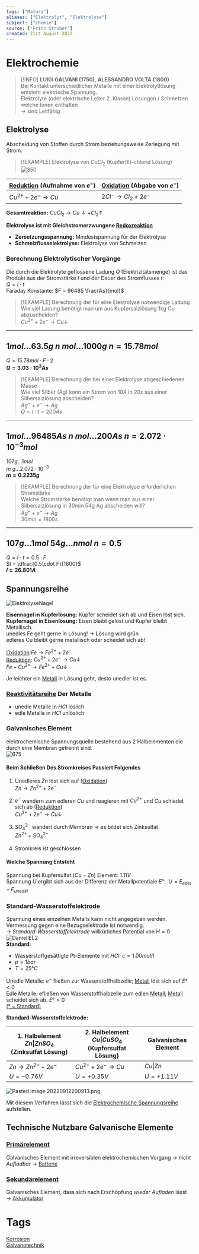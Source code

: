 ```yaml
---
tags: ["Matura"]
aliases: ["Elektrolyt", "Elektrolyse"]
subject: ["chemie"]
source: ["Fritz Struber"]
created: 21st August 2022
---
```


# Elektrochemie

> [!INFO] **LUIGI GALVANI (1750)**, **ALESSANDRO VOLTA (1800)**  
>Bei Kontakt unterschiedlicher Metalle mit einer Elektrolytlösung entsteht elektrische Spannung.  
>Elektrolyte (oder elektrische Leiter 2. Klasse) Lösungen / Schmelzen welche Ionen enthalten  
>$\rightarrow$ sind Leitfähig

## Elektrolyse

Abscheidung von Stoffen durch Strom beziehungsweise Zerlegung mit Strom.

>[!EXAMPLE] Elektrolyse von $CuCl_{2}$ (Kupfer(II)-chlorid Lösung)  
>![350](assets/Cucl.png)

| [Reduktion](Oxidation%20und%20Reduktion.md) (Aufnahme von $e^{-}$) | [Oxidation](Oxidation%20und%20Reduktion.md) (Abgabe von $e^{-}$) |
| ---------------------------------------------------------------------------- | -------------------------------------------------------------------------- |
| $Cu^{2+}+2e^{-}\longrightarrow Cu$                                           | $2Cl^{-}\longrightarrow Cl_{2}+2e^{-}$                                                                           |

**Gesamtreaktion:** $CuCl_{2}\longrightarrow Cu\downarrow+Cl_{2}\uparrow$

**Elektrolyse ist mit Gleichstromerzwungene [Redoxreaktion](Oxidation%20und%20Reduktion.md)**
- **Zersetzungsspannung:** Mindestspannung für der Elektrolyse
- **Schmelzflusselektrolyse:** Elektrolyse von Schmelzen

### Berechnung Elektrolytischer Vorgänge

Die durch die Elektrolyte geflossene Ladung $Q$ (Elektrizitätsmenge) ist das Produkt aus der Stromstärke $I$ und der Dauer des Stromflusses $t$:  
$Q=I\cdot t$  
Faraday Konstante: $F = 96485 \frac{As}{mol}$

> [!EXAMPLE] Berechnung der für eine Elektrolyse notwendige Ladung  
Wie viel Ladung benötigt man um aus Kupfersalzlösung 1kg Cu abzuscheiden?  
$Cu^{2+} + 2e^{-}\longrightarrow Cu\downarrow$

---
$1mol\dots63.5g$
$n\ mol\dots1000g$
$n = 15.78mol$
---
$Q = 15.78mol\cdot F \cdot 2$  
**$Q = 3.03\cdot 10^{3}As$**

> [!EXAMPLE] Berechnung der bei einer Elektrolyse abgeschiedenen Masse  
Wie viel Silber (Ag) kann ein Strom von $10A$ in $20s$ aus einer Silbersalzlösung abscheiden?  
$Ag^{+} + e^{-} \longrightarrow Ag$  
$Q=I\cdot t = 200As$

---
$1mol\dots 96485As$
$n\ mol\dots 200As$
$n=2.072\cdot10^{-3}mol$
---
$107g\dots 1mol$  
$m\ g\dots 2.072\cdot10^{-3}$  
**$m = 0.2235g$**

> [!EXAMPLE] Berechnung der für eine Elektrolyse erforderlichen Stromstärke  
Welche Stromstärke benötigt man wenn man aus einer Silbersalzlösung in 30min 54g Ag abscheiden will?  
$Ag^{+}+e^{-}\longrightarrow Ag$  
$30min = 1800s$

---
$107g\dots 1mol$
$54g\dots n mol$
$n = 0.5$
---
$Q=I\cdot t = 0.5\cdot F$  
$I = \dfrac{0.5\cdot F}{1800}$  
**$I = 26.801A$**

## Spannungsreihe

![ElektrolyseNagel](assets/ElektrolyseNagel.png)

**Eisennagel in Kupferlösung:** Kupfer scheidet sich ab und Eisen löst sich.  
**Kupfernagel in Eisenlösung:** Eisen bleibt gelöst und Kupfer bleibt Metallisch.  
unedles Fe geht gerne in Lösung! → Lösung wird grün  
edleres Cu bleibt gerne metallisch oder scheidet sich ab!

[Oxidation](Oxidation%20und%20Reduktion.md):$Fe \longrightarrow Fe^{2+} + 2e^{-}$  
[Reduktion](Oxidation%20und%20Reduktion.md): $Cu^{2+} + 2e^{-} \longrightarrow Cu\downarrow$  
$Fe + Cu^{2+} \longrightarrow Fe^{2+} + Cu\downarrow$

Je leichter ein [Metall](Metallbindung.md) in Lösung geht, desto unedler ist es.

### [Reaktivitätsreihe](Elektrochemische%20Spannungsreihe.md) Der Metalle

- unedle Metalle in $HCl$ löslich
- edle Metalle in $HCl$ unlöslich

### Galvanisches Element

elektrochemische Spannungsquelle bestehend aus 2 Halbelementen die durch eine Membran getrennt sind.  
![675](assets/DaniellEL.png)  
[](Primärelement.md#Daniell-Element)

#### Beim Schließen Des Stromkreises Passiert Folgendes

1. Unedleres $Zn$ löst sich auf ([Oxidation](Oxidation%20und%20Reduktion.md))  
   $Zn\longrightarrow Zn^{2+}+2e^{-}$
   
2. $e^{-}$ wandern zum edleren $Cu$ und reagieren mit $Cu^{2+}$ und $Cu$ schiedet sich ab ([Reduktion](Oxidation%20und%20Reduktion.md))  
   $Cu^{2+}+2e^{-}\longrightarrow Cu\downarrow$
   
3. $SO_{4}^{2-}$ wandert durch Membran $\rightarrow$ es bildet sich Zinksulfat  
   $Zn^{2+} + SO_{4}^{2-}$
   
4. Stromkreis ist geschlossen

#### Welche Spannung Entsteht

Spannung bei Kupfersulfat ($Cu-Zn$) Element: $1.11V$  
Spannung $U$ ergibt sich aus der Differenz der Metallpotentiale $E°$:  $U = E_{edel} - E_{unedel}$

### Standard-Wasserstoffelektrode

Spannung eines einzelnen Metalls kann nicht angegeben werden.  
Vermessung gegen eine Bezugselektrode ist notwendig.  
$\rightarrow$ *Standard-Wasserstoffelektrode* willkürliches Potential von $H = 0$  
![DaniellEL2](assets/DaniellEL2.png)  
**Standard:** 
- Wasserstoffgesättigte Pt-Elemente mit $HCl$: $c = 1.00 mol/l$
- $p = 1 bar$ 
- $T = 25°C$

Unedle Metalle: $e^{-}$ fließen zur Wasserstoffhalbzelle; [Metall](Metallbindung.md) löst sich auf $E° < 0$  
Edle Metalle: efließen von Wasserstoffhalbzelle zum edlen [Metall](Metallbindung.md); [Metall](Metallbindung.md) scheidet sich ab. $E° > 0$  
[(° = Standard)](Elektrochemische%20Spannungsreihe.md)

**Standard-Wasserstoffelektrode:**

| 1. Halbelement $Zn\|ZnSO_{4}$ (Zinksulfat Lösung) | 2. Halbelement $Cu\|CuSO_{4}$ (Kupfersulfat Lösung) | **Galvanisches Element** |  
| --------------------------------------------------------------------------------------------- | ----------------------------------------------------------------------------------------------- | ------------------------ |  
| $Zn \longrightarrow Zn^{2+} + 2e^{-}$                                                         | $Cu^{2+} + 2e^{-} \longrightarrow Cu$                                                           | $Cu\|Zn$                 |  
| $U = -0.76V$                                                                                  | $U = +0.35V$                                                                                    | $U = +1.11V$             | 

![Pasted image 20220912200913.png](Pasted%20image%2020220912200913.png)

Mit diesem Verfahren lässt sich die [Elektrochemische Spannungsreihe](Elektrochemische%20Spannungsreihe.md) aufstellen.

## Technische Nutzbare Galvanische Elemente

### [Primärelement](Primärelement.md)

Galvanisches Element mit irreversiblen elektrochemischen Vorgang $\rightarrow$ *nicht Aufladbar* $\rightarrow$ [Batterie](Primärelement.md)  

### [Sekundärelement](Sekundärelement.md)

Galvanisches Element, dass sich nach Erschöpfung *wieder Aufladen* lässt $\rightarrow$ [Akkumulator](Sekundärelement.md) 

# Tags

[Korrosion](Korrosion.md)  
[Galvanotechnik](https://de.wikipedia.org/wiki/Galvanotechnik)

